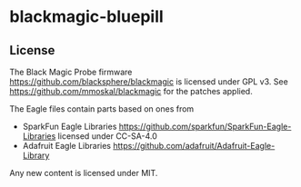 # blackmagic-bluepill

## License

The Black Magic Probe firmware https://github.com/blacksphere/blackmagic
is licensed under GPL v3.
See https://github.com/mmoskal/blackmagic for the patches applied.

The Eagle files contain parts based on ones from 
* SparkFun Eagle Libraries https://github.com/sparkfun/SparkFun-Eagle-Libraries licensed under CC-SA-4.0
* Adafruit Eagle Libraries https://github.com/adafruit/Adafruit-Eagle-Library

Any new content is licensed under MIT.
